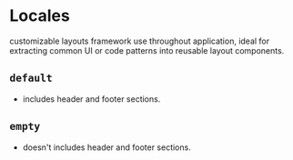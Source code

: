 # Locales

customizable layouts framework use throughout application, ideal for extracting common UI or code patterns into reusable layout components.

## `default`

- includes header and footer sections.

## `empty`

- doesn't includes header and footer sections.
